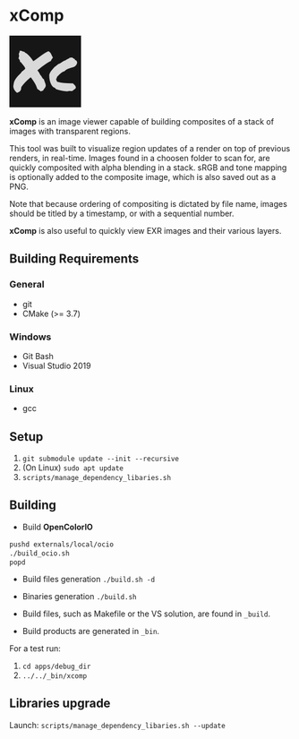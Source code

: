 # xComp

![xComp icon](https://github.com/gugenstudio/xComp/blob/master/apps/deploy_base/icons/xcomp_icon.png)

**xComp** is an image viewer capable of building composites of a stack of images with transparent regions.

This tool was built to visualize region updates of a render on top of previous renders, in real-time. Images found in a choosen folder to scan for, are quickly composited with alpha blending in a stack. sRGB and tone mapping is optionally added to the composite image, which is also saved out as a PNG.

Note that because ordering of compositing is dictated by file name, images should be titled by a timestamp, or with a sequential number.

**xComp** is also useful to quickly view EXR images and their various layers.

## Building Requirements
### General
- git
- CMake (>= 3.7)

### Windows
- Git Bash
- Visual Studio 2019

### Linux
- gcc

## Setup

1. `git submodule update --init --recursive`
1. (On Linux) `sudo apt update`
1. `scripts/manage_dependency_libaries.sh`

## Building

- Build **OpenColorIO**
```
pushd externals/local/ocio
./build_ocio.sh
popd
```

- Build files generation `./build.sh -d`
- Binaries generation `./build.sh`

- Build files, such as Makefile or the VS solution, are found in `_build`.
- Build products are generated in `_bin`.

For a test run:

1. `cd apps/debug_dir`
1. `../../_bin/xcomp`

## Libraries upgrade

Launch: `scripts/manage_dependency_libaries.sh --update`

